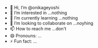 - 👋 Hi, I’m @onikageyoshi
- 👀 I’m interested in ...nothing
- 🌱 I’m currently learning ...nothing
- 💞️ I’m looking to collaborate on ...noyhing
- 📫 How to reach me ...don't
- 😄 Pronouns: ...
- ⚡ Fun fact: ...

<!---
onikageyoshi/onikageyoshi is a ✨ special ✨ repository because its `README.md` (this file) appears on your GitHub profile.
You can click the Preview link to take a look at your changes.
--->
